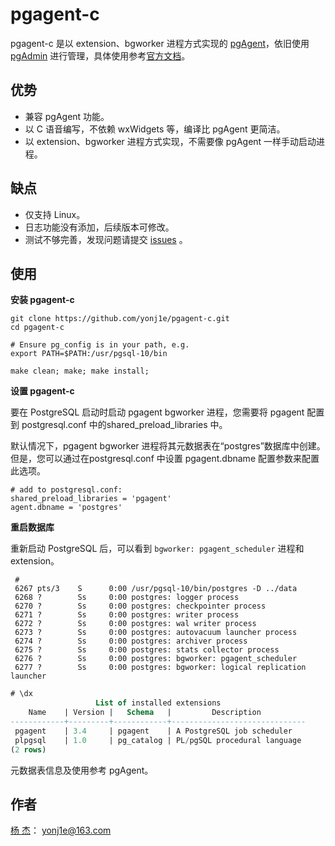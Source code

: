 # pgagent-c

pgagent-c 是以 extension、bgworker 进程方式实现的 [pgAgent](https://github.com/postgres/pgagent)，依旧使用 [pgAdmin](https://www.pgadmin.org/) 进行管理，具体使用参考[官方文档](https://www.pgadmin.org/docs/pgadmin3/1.22/pgagent.html)。



## 优势

- 兼容 pgAgent 功能。
- 以 C 语音编写，不依赖 wxWidgets 等，编译比 pgAgent 更简洁。
- 以 extension、bgworker 进程方式实现，不需要像 pgAgent 一样手动启动进程。



## 缺点

- 仅支持 Linux。
- 日志功能没有添加，后续版本可修改。
- 测试不够完善，发现问题请提交 [issues](https://github.com/yonj1e/pgagent-c/issues) 。



## 使用

**安装 pgagent-c**

```shell
git clone https://github.com/yonj1e/pgagent-c.git
cd pgagent-c

# Ensure pg_config is in your path, e.g.
export PATH=$PATH:/usr/pgsql-10/bin

make clean; make; make install;
```

**设置 pgagent-c**

要在 PostgreSQL 启动时启动 pgagent bgworker 进程，您需要将 pgagent 配置到 postgresql.conf 中的shared_preload_libraries 中。

默认情况下，pgagent bgworker 进程将其元数据表在“postgres”数据库中创建。 但是，您可以通过在postgresql.conf 中设置 pgagent.dbname 配置参数来配置此选项。

```shell
# add to postgresql.conf:
shared_preload_libraries = 'pgagent'
agent.dbname = 'postgres'
```

**重启数据库**

重新启动 PostgreSQL 后，可以看到 `bgworker: pgagent_scheduler` 进程和 extension。

```shell
 #
 6267 pts/3    S      0:00 /usr/pgsql-10/bin/postgres -D ../data
 6268 ?        Ss     0:00 postgres: logger process   
 6270 ?        Ss     0:00 postgres: checkpointer process   
 6271 ?        Ss     0:00 postgres: writer process   
 6272 ?        Ss     0:00 postgres: wal writer process   
 6273 ?        Ss     0:00 postgres: autovacuum launcher process   
 6274 ?        Ss     0:00 postgres: archiver process   
 6275 ?        Ss     0:00 postgres: stats collector process   
 6276 ?        Ss     0:00 postgres: bgworker: pgagent_scheduler   
 6277 ?        Ss     0:00 postgres: bgworker: logical replication launcher  

```

```sql
# \dx
                   List of installed extensions
    Name    | Version |   Schema   |         Description          
------------+---------+------------+------------------------------
 pgagent    | 3.4     | pgagent    | A PostgreSQL job scheduler
 plpgsql    | 1.0     | pg_catalog | PL/pgSQL procedural language
(2 rows)
```

元数据表信息及使用参考 pgAgent。



## 作者

[杨 杰](https://yonj1e.github.io/young/)： [yonj1e@163.com](mailto:yonj1e@163.com) 

